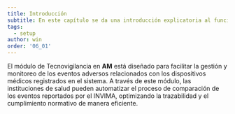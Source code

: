 ```yaml
---
title: Introducción
subtitle: En este capítulo se da una introducción explicatoria al funcionamiento del módulo de Tecnovigiancia.
tags:
  - setup
author: win
order: '06_01'
---
```


El módulo de <a class="btn cl-white bg-blue px-3">Tecnovigilancia</a> en **AM** está diseñado para facilitar la gestión y monitoreo de los eventos adversos relacionados con los dispositivos médicos registrados en el sistema. A través de este módulo, las instituciones de salud pueden automatizar el proceso de comparación de los eventos reportados por el INVIMA, optimizando la trazabilidad y el cumplimiento normativo de manera eficiente.
